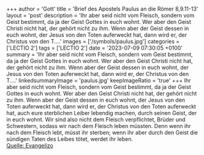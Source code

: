 +++
author = 'Gott'
title = 'Brief des Apostels Paulus an die Römer 8,9.11-13'
layout = 'post'
description = 'Ihr aber seid nicht vom Fleisch, sondern vom Geist bestimmt, da ja der Geist Gottes in euch wohnt. Wer aber den Geist Christi nicht hat, der gehört nicht zu ihm. Wenn aber der Geist dessen in euch wohnt, der Jesus von den Toten auferweckt hat, dann wird er, der Christus von den T....'
images = ['/symbols/paulus.jpg']
categories = ['LECTIO 2']
tags = ['LECTIO 2']
date = '2023-07-09 07:30:05 +0100'
summary = 'Ihr aber seid nicht vom Fleisch, sondern vom Geist bestimmt, da ja der Geist Gottes in euch wohnt. Wer aber den Geist Christi nicht hat, der gehört nicht zu ihm. Wenn aber der Geist dessen in euch wohnt, der Jesus von den Toten auferweckt hat, dann wird er, der Christus von den T....'
linkedsummaryImage = 'paulus.jpg'
keepImageRatio = 'true'
+++
Ihr aber seid nicht vom Fleisch, sondern vom Geist bestimmt, da ja der Geist Gottes in euch wohnt. Wer aber den Geist Christi nicht hat, der gehört nicht zu ihm.
Wenn aber der Geist dessen in euch wohnt, der Jesus von den Toten auferweckt hat, dann wird er, der Christus von den Toten auferweckt hat, auch eure sterblichen Leiber lebendig machen, durch seinen Geist, der in euch wohnt.<!--more-->
Wir sind also nicht dem Fleisch verpflichtet, Brüder und Schwestern, sodass wir nach dem Fleisch leben müssten.
Denn wenn ihr nach dem Fleisch lebt, müsst ihr sterben; wenn ihr aber durch den Geist die sündigen Taten des Leibes tötet, werdet ihr leben.<br> [Quelle: Evangelizo](https://evangeliumtagfuertag.org/DE/gospel)